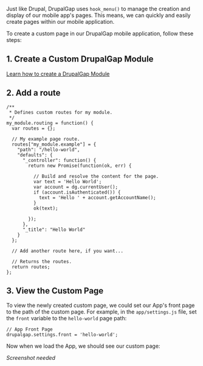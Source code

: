 

Just like Drupal, DrupalGap uses `hook_menu()` to manage the creation and display of our mobile app's pages. This means, we can quickly and easily create pages within our mobile application.

To create a custom page in our DrupalGap mobile application, follow these steps:

## 1. Create a Custom DrupalGap Module

[Learn how to create a DrupalGap Module](../Modules/Create_a_Custom_Module)

## 2. Add a route

```
/**
 * Defines custom routes for my module.
 */
my_module.routing = function() {
  var routes = {};

  // My example page route.
  routes["my_module.example"] = {
    "path": "/hello-world",
    "defaults": {
      "_controller": function() {
        return new Promise(function(ok, err) {
        
          // Build and resolve the content for the page.
          var text = 'Hello World';
          var account = dg.currentUser();
          if (account.isAuthenticated()) {
            text = 'Hello ' + account.getAccountName();
          }
          ok(text);

        });
      },
      "_title": "Hello World"
    }
  };
  
  // Add another route here, if you want...

  // Returns the routes.
  return routes;
};
```

## 3. View the Custom Page

To view the newly created custom page, we could set our App's front page to the path of the custom page. For example, in the `app/settings.js` file, set the `front` variable to the `hello-world` page path:

```
// App Front Page
drupalgap.settings.front = 'hello-world';
```

Now when we load the App, we should see our custom page:

*Screenshot needed*